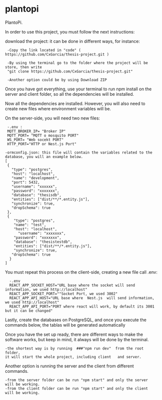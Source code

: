 # plantopi
PlantoPi.

In order to use this project, you must follow the next instructions:

 download the project: it can be done in different ways, for instance:

     -Copy the link located in "code" ( https://github.com/CxGarcia/thesis-project.git )

     -By using the terminal go to the folder where the project will be store, then write 
     "git clone https://github.com/CxGarcia/thesis-project.git"

     -Another option could be by using Download ZIP

 Once you have got everything, use your terminal to run npm install on the server and client folder, so all the dependencies  will be installed.

Now all the dependencies are installed. However, you will also need to create new files where environment variables will be.

   On the server-side, you will need two new files:

     -.env :
     MQTT_BROKER_IP= "Broker IP"
     MQTT_PORT= "MQTT o mosquito PORT"
     WS_PORT= "Web socekt PORT"
     HTTP_PORT="HTTP or Nest.js Port"

    -ormconfig.json: this file will contain the variables related to the database, you will an example below.
    [
     {
       "type": "postgres",
       "host": "localhost",
       "name": "development",
       "port": 5432,
       "username": "xxxxxx",
       "password": "xxxxxxx",
       "database": "thesisdb",
       "entities": ["dist/**/*.entity.js"],
       "synchronize": true,
       "dropSchema": true
     },
     {
        "type": "postgres",
        "name": "test",
        "host": "localhost",
          "username": "xxxxxxx",
        "password": "xxxxxxx",
        "database": "thesistestdb",
        "entities": ["dist/**/*.entity.js"],
        "synchronize": true,
       "dropSchema": true
      }
    ]

   You must repeat this process on the client-side, creating a new file call .env:

      -.env 
      REACT_APP_SOCKET_HOST="URL base where the socket will send information, we used http://localhost" 
      REACT_APP_SOCKET_PORT=""Socket Port, we used 3002"
      REACT_APP_API_HOST="URL base where  Nest.js  will send information, we used http://localhost" 
      REACT_APP_API_PORT="PORT where react will work, by default its 3001 but it can be changed"
      
 Lastly, create the databases on PostgreSQL, and once you execute the commands below, the tablas will be generated automatically
 
 Once you have the set up ready, there are different ways to make the software works, but keep in mind, it always will be done by the terminal.

    -the shortest way is by running  ###"npm run dev"  from the root folder,
    it will start the whole project, including client   and server.

  Another option is running the server and the client from different commands.

    -from the server folder can be run "npm start" and only the server will be working.
    -from the client folder can be run "npm start" and only the client will be working.   
    
 
